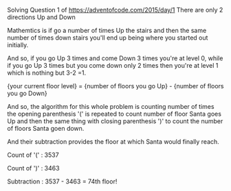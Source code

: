 Solving Question 1 of https://adventofcode.com/2015/day/1
There are only 2 directions Up and Down

Mathemtics is if go a number of times Up the stairs and then the same number of times down stairs you'll end up being where you started out initially.

And so, if you go Up 3 times and come Down 3 times you're at level 0, while if you go Up 3 times but you come down only 2 times then you're at level 1 which is nothing but 3-2 =1.

{your current floor level} = {number of floors you go Up} - {number of floors you go Down}

And so, the algorithm for this whole problem is counting number of times the opening parenthesis '(' is repeated to count number of floor Santa goes Up and then the same thing with closing parenthesis ')' to count the number of floors Santa goen down.

And their subtraction provides the floor at which Santa would finally reach.

Count of '(' : 3537

Count of ')' : 3463

Subtraction : 3537 - 3463 = 74th floor!